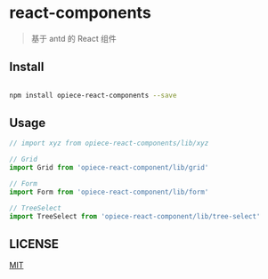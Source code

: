 # react-components

> 基于 antd 的 React 组件

## Install

```bash

npm install opiece-react-components --save

```

## Usage

```js
// import xyz from opiece-react-components/lib/xyz

// Grid
import Grid from 'opiece-react-component/lib/grid'

// Form
import Form from 'opiece-react-component/lib/form'

// TreeSelect
import TreeSelect from 'opiece-react-component/lib/tree-select'
```

## LICENSE

[MIT](https://github.com/OPiece/react-components/blob/master/LICENSE)
